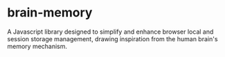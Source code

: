 # brain-memory
A Javascript library designed to simplify and enhance browser local and session storage management, drawing inspiration from the human brain's memory mechanism.
